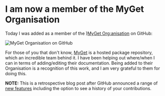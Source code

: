 ﻿---
Title: Invited to MyGet organisation on GitHub
Published: 10/9/2015
Tags:
- GitHub
- Open Source
- Organisation
- MyGet
---

# I am now a member of the MyGet Organisation

Today I was added as a member of the )[MyGet Org:anisation](https://github.com/MyGet) on GitHub:

![MyGet Organisation on GitHub](https://gep13wpstorage.blob.core.windows.net/gep13/2015/9/10/myget-organisation.png)  

For those of you that don't know, [MyGet](http://myget.org/) is a hosted package repository, which an incredible team behind it.  I have been helping out where/when I can in terms of adding/editing their documentation.  Being added to their Organisation is a recognition of this work, and I am very grateful to them for doing this.

**NOTE:** This is a retrospective blog post after GitHub announced a range of [new features](https://github.com/blog/2256-a-whole-new-github-universe-announcing-new-tools-forums-and-features) including the option to see a history of your contributions.
